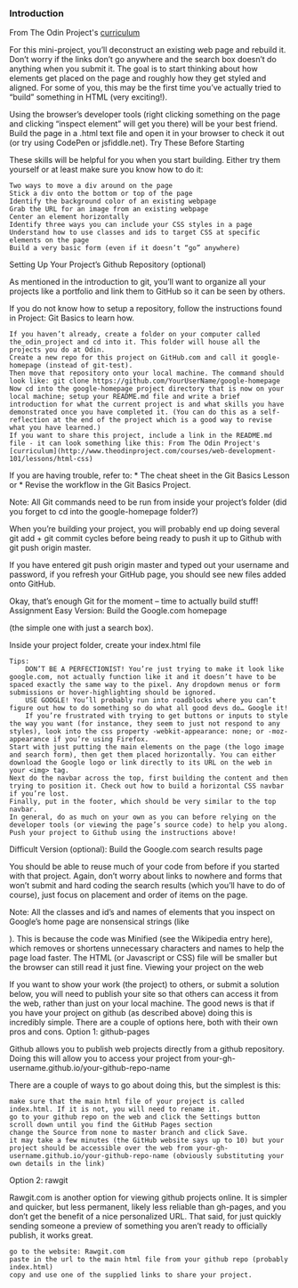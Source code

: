 ### Introduction

From The Odin Project's [curriculum](http://www.theodinproject.com/courses/web-development-101/lessons/html-css)

For this mini-project, you’ll deconstruct an existing web page and rebuild it. Don’t worry if the links don’t go anywhere and the search box doesn’t do anything when you submit it. The goal is to start thinking about how elements get placed on the page and roughly how they get styled and aligned. For some of you, this may be the first time you’ve actually tried to “build” something in HTML (very exciting!).

Using the browser’s developer tools (right clicking something on the page and clicking “inspect element” will get you there) will be your best friend. Build the page in a .html text file and open it in your browser to check it out (or try using CodePen or jsfiddle.net).
Try These Before Starting

These skills will be helpful for you when you start building. Either try them yourself or at least make sure you know how to do it:

    Two ways to move a div around on the page
    Stick a div onto the bottom or top of the page
    Identify the background color of an existing webpage
    Grab the URL for an image from an existing webpage
    Center an element horizontally
    Identify three ways you can include your CSS styles in a page
    Understand how to use classes and ids to target CSS at specific elements on the page
    Build a very basic form (even if it doesn’t “go” anywhere)

Setting Up Your Project’s Github Repository (optional)

As mentioned in the introduction to git, you’ll want to organize all your projects like a portfolio and link them to GitHub so it can be seen by others.

If you do not know how to setup a repository, follow the instructions found in Project: Git Basics to learn how.

    If you haven’t already, create a folder on your computer called the_odin_project and cd into it. This folder will house all the projects you do at Odin.
    Create a new repo for this project on GitHub.com and call it google-homepage (instead of git-test).
    Then move that repository onto your local machine. The command should look like: git clone https://github.com/YourUserName/google-homepage
    Now cd into the google-homepage project directory that is now on your local machine; setup your README.md file and write a brief introduction for what the current project is and what skills you have demonstrated once you have completed it. (You can do this as a self-reflection at the end of the project which is a good way to revise what you have learned.)
    If you want to share this project, include a link in the README.md file - it can look something like this: From The Odin Project's [curriculum](http://www.theodinproject.com/courses/web-development-101/lessons/html-css)

If you are having trouble, refer to: * The cheat sheet in the Git Basics Lesson or * Revise the workflow in the Git Basics Project.

Note: All Git commands need to be run from inside your project’s folder (did you forget to cd into the google-homepage folder?)

When you’re building your project, you will probably end up doing several git add + git commit cycles before being ready to push it up to Github with git push origin master.

If you have entered git push origin master and typed out your username and password, if you refresh your GitHub page, you should see new files added onto GitHub.

Okay, that’s enough Git for the moment – time to actually build stuff!
Assignment
Easy Version: Build the Google.com homepage

(the simple one with just a search box).

Inside your project folder, create your index.html file

    Tips:
        DON’T BE A PERFECTIONIST! You’re just trying to make it look like google.com, not actually function like it and it doesn’t have to be spaced exactly the same way to the pixel. Any dropdown menus or form submissions or hover-highlighting should be ignored.
        USE GOOGLE! You’ll probably run into roadblocks where you can’t figure out how to do something so do what all good devs do… Google it!
        If you’re frustrated with trying to get buttons or inputs to style the way you want (for instance, they seem to just not respond to any styles), look into the css property -webkit-appearance: none; or -moz-appearance if you’re using Firefox.
    Start with just putting the main elements on the page (the logo image and search form), then get them placed horizontally. You can either download the Google logo or link directly to its URL on the web in your <img> tag.
    Next do the navbar across the top, first building the content and then trying to position it. Check out how to build a horizontal CSS navbar if you’re lost.
    Finally, put in the footer, which should be very similar to the top navbar.
    In general, do as much on your own as you can before relying on the developer tools (or viewing the page’s source code) to help you along.
    Push your project to Github using the instructions above!

Difficult Version (optional): Build the Google.com search results page

You should be able to reuse much of your code from before if you started with that project. Again, don’t worry about links to nowhere and forms that won’t submit and hard coding the search results (which you’ll have to do of course), just focus on placement and order of items on the page.

Note: All the classes and id’s and names of elements that you inspect on Google’s home page are nonsensical strings (like <div class='srg'>). This is because the code was Minified (see the Wikipedia entry here), which removes or shortens unnecessary characters and names to help the page load faster. The HTML (or Javascript or CSS) file will be smaller but the browser can still read it just fine.
Viewing your project on the web

If you want to show your work (the project) to others, or submit a solution below, you will need to publish your site so that others can access it from the web, rather than just on your local machine. The good news is that if you have your project on github (as described above) doing this is incredibly simple. There are a couple of options here, both with their own pros and cons.
Option 1: github-pages

Github allows you to publish web projects directly from a github repository. Doing this will allow you to access your project from your-gh-username.github.io/your-github-repo-name

There are a couple of ways to go about doing this, but the simplest is this:

    make sure that the main html file of your project is called index.html. If it is not, you will need to rename it.
    go to your github repo on the web and click the Settings button
    scroll down until you find the GitHub Pages section
    change the Source from none to master branch and click Save.
    it may take a few minutes (the GitHub website says up to 10) but your project should be accessible over the web from your-gh-username.github.io/your-github-repo-name (obviously substituting your own details in the link)

Option 2: rawgit

Rawgit.com is another option for viewing github projects online. It is simpler and quicker, but less permanent, likely less reliable than gh-pages, and you don’t get the benefit of a nice personalized URL. That said, for just quickly sending someone a preview of something you aren’t ready to officially publish, it works great.

    go to the website: Rawgit.com
    paste in the url to the main html file from your github repo (probably index.html)
    copy and use one of the supplied links to share your project.
